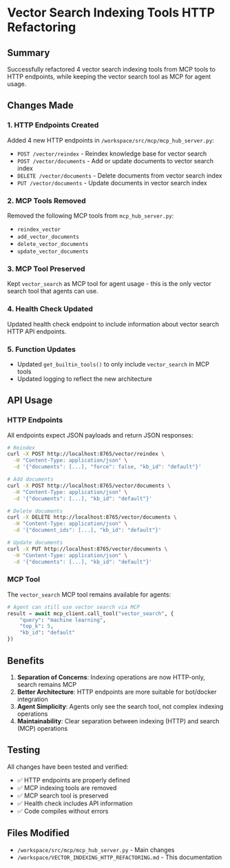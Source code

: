 # Vector Search Indexing Tools HTTP Refactoring

## Summary

Successfully refactored 4 vector search indexing tools from MCP tools to HTTP endpoints, while keeping the vector search tool as MCP for agent usage.

## Changes Made

### 1. HTTP Endpoints Created

Added 4 new HTTP endpoints in `/workspace/src/mcp/mcp_hub_server.py`:

- `POST /vector/reindex` - Reindex knowledge base for vector search
- `POST /vector/documents` - Add or update documents to vector search index  
- `DELETE /vector/documents` - Delete documents from vector search index
- `PUT /vector/documents` - Update documents in vector search index

### 2. MCP Tools Removed

Removed the following MCP tools from `mcp_hub_server.py`:
- `reindex_vector`
- `add_vector_documents`
- `delete_vector_documents`
- `update_vector_documents`

### 3. MCP Tool Preserved

Kept `vector_search` as MCP tool for agent usage - this is the only vector search tool that agents can use.

### 4. Health Check Updated

Updated health check endpoint to include information about vector search HTTP API endpoints.

### 5. Function Updates

- Updated `get_builtin_tools()` to only include `vector_search` in MCP tools
- Updated logging to reflect the new architecture

## API Usage

### HTTP Endpoints

All endpoints expect JSON payloads and return JSON responses:

```bash
# Reindex
curl -X POST http://localhost:8765/vector/reindex \
  -H "Content-Type: application/json" \
  -d '{"documents": [...], "force": false, "kb_id": "default"}'

# Add documents
curl -X POST http://localhost:8765/vector/documents \
  -H "Content-Type: application/json" \
  -d '{"documents": [...], "kb_id": "default"}'

# Delete documents  
curl -X DELETE http://localhost:8765/vector/documents \
  -H "Content-Type: application/json" \
  -d '{"document_ids": [...], "kb_id": "default"}'

# Update documents
curl -X PUT http://localhost:8765/vector/documents \
  -H "Content-Type: application/json" \
  -d '{"documents": [...], "kb_id": "default"}'
```

### MCP Tool

The `vector_search` MCP tool remains available for agents:

```python
# Agent can still use vector search via MCP
result = await mcp_client.call_tool("vector_search", {
    "query": "machine learning",
    "top_k": 5,
    "kb_id": "default"
})
```

## Benefits

1. **Separation of Concerns**: Indexing operations are now HTTP-only, search remains MCP
2. **Better Architecture**: HTTP endpoints are more suitable for bot/docker integration
3. **Agent Simplicity**: Agents only see the search tool, not complex indexing operations
4. **Maintainability**: Clear separation between indexing (HTTP) and search (MCP) operations

## Testing

All changes have been tested and verified:
- ✅ HTTP endpoints are properly defined
- ✅ MCP indexing tools are removed
- ✅ MCP search tool is preserved
- ✅ Health check includes API information
- ✅ Code compiles without errors

## Files Modified

- `/workspace/src/mcp/mcp_hub_server.py` - Main changes
- `/workspace/VECTOR_INDEXING_HTTP_REFACTORING.md` - This documentation
